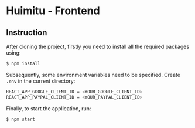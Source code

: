 # Huimitu - Frontend

## Instruction

After cloning the project, firstly you need to install all the required packages using:
```bash
$ npm install
```

Subsequently, some environment variables need to be specified. Create `.env` in the current directory:
```bash
REACT_APP_GOOGLE_CLIENT_ID = <YOUR_GOOGLE_CLIENT_ID>
REACT_APP_PAYPAL_CLIENT_ID = <YOUR_PAYPAL_CLIENT_ID>
```

Finally, to start the application, run:
```bash
$ npm start
```